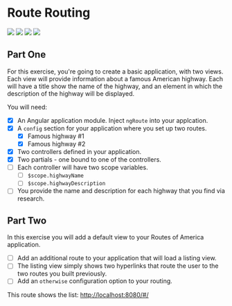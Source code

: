 # Route Routing

![](https://img.shields.io/badge/data-static_json-lightgrey.svg)
![](https://img.shields.io/badge/template-angular-red.svg)
![](https://img.shields.io/badge/css_framework-bootstrap-5F2C7C.svg)
![](https://img.shields.io/badge/mvp-in_progress-yellow.svg)

## Part One 

For this exercise, you're going to create a basic application, with two views. Each view will provide information about a famous American highway. Each will have a title show the name of the highway, and an element in which the description of the highway will be displayed.

You will need:

- [x] An Angular application module. Inject `ngRoute` into your applcation.
- [x] A `config` section for your application where you set up two routes.
    - [x] Famous highway #1
    - [x] Famous highway #2
- [x] Two controllers defined in your application.
- [x] Two partials - one bound to one of the controllers.
- [ ] Each controller will have two scope variables.
    - [ ] `$scope.highwayName`
    - [ ] `$scope.highwayDescription`
- [ ] You provide the name and description for each highway that you find via research.

## Part Two

In this exercise you will add a default view to your Routes of America application.

- [ ] Add an additional route to your application that will load a listing view.
- [ ] The listing view simply shows two hyperlinks that route the user to the two routes you built previously.
- [ ] Add an `otherwise` configuration option to your routing.

This route shows the list: [http://localhost:8080/#/](http://localhost:8080/#/)
